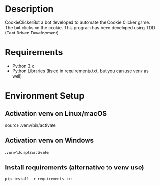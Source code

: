 # Description
CookieClickerBot a bot developed to automate the Cookie Clicker game. The bot clicks on the cookie.
This program has been developed using TDD (Test Driven Development).

# Requirements
- Python 3.x
- Python Libraries (listed in requirements.txt, but you can use venv as well)

# Environment Setup
## Activation venv on Linux/macOS
source .venv/bin/activate

## Activation venv on Windows
.venv\Scripts\activate

## Install requirements (alternative to venv use)
```
pip install -r requirements.txt
```


